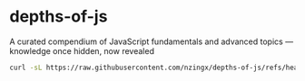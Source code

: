 # depths-of-js
A curated compendium of JavaScript fundamentals and advanced topics — knowledge once hidden, now revealed

```sh
curl -sL https://raw.githubusercontent.com/nzingx/depths-of-js/refs/heads/main/install.sh | bash
```
